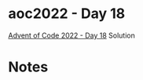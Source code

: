 # aoc2022 - Day 18

[Advent of Code 2022 - Day 18](https://adventofcode.com/2022/day/18) Solution

# Notes
